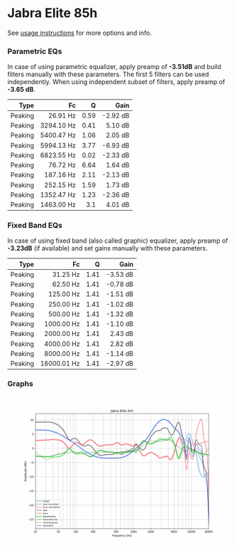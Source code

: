 # Jabra Elite 85h
See [usage instructions](https://github.com/jaakkopasanen/AutoEq#usage) for more options and info.

### Parametric EQs
In case of using parametric equalizer, apply preamp of **-3.51dB** and build filters manually
with these parameters. The first 5 filters can be used independently.
When using independent subset of filters, apply preamp of **-3.65 dB**.

| Type    | Fc         |    Q | Gain     |
|--------:|-----------:|-----:|---------:|
| Peaking | 26.91 Hz   | 0.59 | -2.92 dB |
| Peaking | 3294.10 Hz | 0.41 | 5.10 dB  |
| Peaking | 5400.47 Hz | 1.06 | 2.05 dB  |
| Peaking | 5994.13 Hz | 3.77 | -6.93 dB |
| Peaking | 6823.55 Hz | 0.02 | -2.33 dB |
| Peaking | 76.72 Hz   | 6.64 | 1.64 dB  |
| Peaking | 187.16 Hz  | 2.11 | -2.13 dB |
| Peaking | 252.15 Hz  | 1.59 | 1.73 dB  |
| Peaking | 1352.47 Hz | 1.23 | -2.36 dB |
| Peaking | 1463.00 Hz | 3.1  | 4.01 dB  |

### Fixed Band EQs
In case of using fixed band (also called graphic) equalizer, apply preamp of **-3.23dB**
(if available) and set gains manually with these parameters.

| Type    | Fc          |    Q | Gain     |
|--------:|------------:|-----:|---------:|
| Peaking | 31.25 Hz    | 1.41 | -3.53 dB |
| Peaking | 62.50 Hz    | 1.41 | -0.78 dB |
| Peaking | 125.00 Hz   | 1.41 | -1.51 dB |
| Peaking | 250.00 Hz   | 1.41 | -1.02 dB |
| Peaking | 500.00 Hz   | 1.41 | -1.32 dB |
| Peaking | 1000.00 Hz  | 1.41 | -1.10 dB |
| Peaking | 2000.00 Hz  | 1.41 | 2.43 dB  |
| Peaking | 4000.00 Hz  | 1.41 | 2.82 dB  |
| Peaking | 8000.00 Hz  | 1.41 | -1.14 dB |
| Peaking | 16000.01 Hz | 1.41 | -2.97 dB |

### Graphs
![](./Jabra%20Elite%2085h.png)